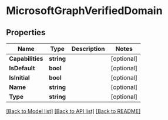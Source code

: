 # MicrosoftGraphVerifiedDomain

## Properties

Name | Type | Description | Notes
------------ | ------------- | ------------- | -------------
**Capabilities** | **string** |  | [optional] 
**IsDefault** | **bool** |  | [optional] 
**IsInitial** | **bool** |  | [optional] 
**Name** | **string** |  | [optional] 
**Type** | **string** |  | [optional] 

[[Back to Model list]](../README.md#documentation-for-models) [[Back to API list]](../README.md#documentation-for-api-endpoints) [[Back to README]](../README.md)


